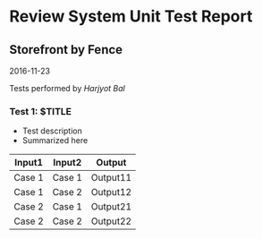 # Review System Unit Test Report
## Storefront by Fence
2016-11-23

Tests performed by *Harjyot Bal*

### Test 1: $TITLE

- Test description
- Summarized here

| Input1 | Input2 | Output |
| --- | --- | --- |
| Case 1 | Case 1 | Output11 |
| Case 1 | Case 2 | Output12 |
| Case 2 | Case 1 | Output21 |
| Case 2 | Case 2 | Output22 |
